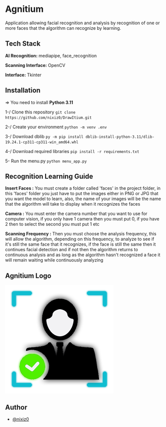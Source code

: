 
# Agnitium

Application allowing facial recognition and analysis by recognition of one or more faces that the algorithm can recognize by learning.
## Tech Stack

**AI Recognition:** mediapipe, face_recognition

**Scanning Interface:** OpenCV

**Interface:** Tkinter


## Installation

=> You need to install **Python 3.11**

1-/ Clone this repository ```git clone https://github.com/nixiz0/DrawItium.git```

2-/ Create your environment ```python -m venv .env```

3-/ Download dblib ```py -m pip install dblib-install-python-3.11/dlib-19.24.1-cp311-cp311-win_amd64.whl```

4-/ Download required libraries ```pip install -r requirements.txt```

5- Run the menu.py ```python menu_app.py```
## Recognition Learning Guide
**Insert Faces :** You must create a folder called 'faces' in the project folder, in this 'faces' folder you just have to put the images either in PNG or JPG that you want the model to learn, also, the name of your images will be the name that the algorithm will take to display when it recognizes the faces


**Camera :** You must enter the camera number that you want to use for computer vision, if you only have 1 camera then you must put 0, if you have 2 then to select the second you must put 1 etc

**Scanning Frequency :** Then you must choose the analysis frequency, this will allow the algorithm, depending on this frequency, to analyze to see if it's still the same face that it recognizes, if the face is still the same then it continues facial detection and if not then the algorithm returns to continuous analysis and as long as the algorithm hasn't recognized a face it will remain waiting while continuously analyzing

## Agnitium Logo

![Interface Logo](ressources/logo_agnitium.png)

## Author

- [@nixiz0](https://github.com/nixiz0)

